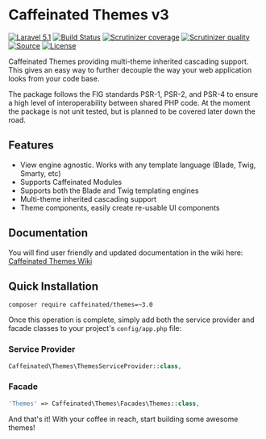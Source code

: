 Caffeinated Themes v3
=====================
[![Laravel 5.1](https://img.shields.io/badge/Laravel-5.1-orange.svg?style=flat-square)](http://laravel.com)
[![Build Status](https://img.shields.io/travis/caffeinated/themes.svg?branch=v3&style=flat-square)](https://travis-ci.org/caffeinated/themes)
[![Scrutinizer coverage](https://img.shields.io/scrutinizer/coverage/g/caffeinated/themes/v3.svg?&style=flat-square)](https://scrutinizer-ci.com/g/caffeinated/themes/?branch=v3)
[![Scrutinizer quality](https://img.shields.io/scrutinizer/g/caffeinated/themes/v3.svg?&style=flat-square)](https://scrutinizer-ci.com/g/caffeinated/themes/?branch=v3)
[![Source](http://img.shields.io/badge/source-caffeinated/themes-blue.svg?style=flat-square)](https://github.com/caffeinated/themes)
[![License](http://img.shields.io/badge/license-MIT-brightgreen.svg?style=flat-square)](https://tldrlegal.com/license/mit-license)

Caffeinated Themes providing multi-theme inherited cascading support. This gives an easy way to further decouple the way your web application looks from your code base.

The package follows the FIG standards PSR-1, PSR-2, and PSR-4 to ensure a high level of interoperability between shared PHP code. At the moment the package is not unit tested, but is planned to be covered later down the road.

Features
--------
- View engine agnostic. Works with any template language (Blade, Twig, Smarty, etc)
- Supports Caffeinated Modules
- Supports both the Blade and Twig templating engines
- Multi-theme inherited cascading support
- Theme components, easily create re-usable UI components

Documentation
-------------
You will find user friendly and updated documentation in the wiki here: [Caffeinated Themes Wiki](https://github.com/caffeinated/themes/wiki)

Quick Installation
------------------
```
composer require caffeinated/themes=~3.0
```

Once this operation is complete, simply add both the service provider and facade classes to your project's `config/app.php` file:

### Service Provider
```php
Caffeinated\Themes\ThemesServiceProvider::class,
```

### Facade
```php
'Themes' => Caffeinated\Themes\Facades\Themes::class,
```

And that's it! With your coffee in reach, start building some awesome themes!
